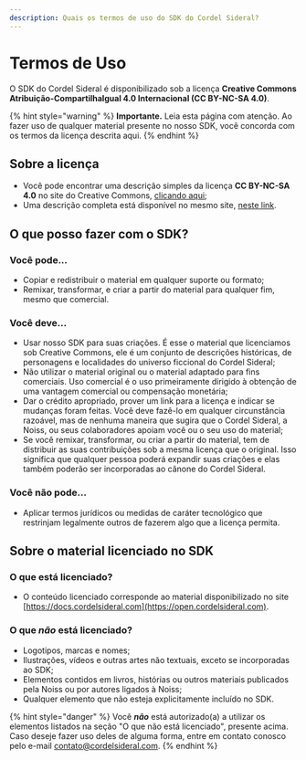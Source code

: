 ```yaml
---
description: Quais os termos de uso do SDK do Cordel Sideral?
---
```


# Termos de Uso

O SDK do Cordel Sideral é disponibilizado sob a licença **Creative Commons Atribuição-CompartilhaIgual 4.0 Internacional (CC BY-NC-SA 4.0)**.

{% hint style="warning" %}
**Importante.** Leia esta página com atenção. Ao fazer uso de qualquer material presente no nosso SDK, você concorda com os termos da licença descrita aqui.
{% endhint %}

## Sobre a licença

* Você pode encontrar uma descrição simples da licença **CC BY-NC-SA 4.0** no site do Creative Commons, [clicando aqui](https://creativecommons.org/licenses/by-nc-sa/4.0/deed.pt\_BR);
* Uma descrição completa está disponível no mesmo site, [neste link](https://creativecommons.org/licenses/by-nc-sa/4.0/legalcode.pt).

## O que posso fazer com o SDK?

### Você pode...

* Copiar e redistribuir o material em qualquer suporte ou formato;
* Remixar, transformar, e criar a partir do material para qualquer fim, mesmo que comercial.

### Você deve...

* Usar nosso SDK para suas criações. É esse o material que licenciamos sob Creative Commons, ele é um conjunto de descrições históricas, de personagens e localidades do universo ficcional do Cordel Sideral;
* Não utilizar o material original ou o material adaptado para fins comerciais. Uso comercial é o uso primeiramente dirigido à obtenção de uma vantagem comercial ou compensação monetária;
* Dar o crédito apropriado, prover um link para a licença e indicar se mudanças foram feitas. Você deve fazê-lo em qualquer circunstância razoável, mas de nenhuma maneira que sugira que o Cordel Sideral, a Noiss, ou seus colaboradores apoiam você ou o seu uso do material;
* Se você remixar, transformar, ou criar a partir do material, tem de distribuir as suas contribuições sob a mesma licença que o original. Isso significa que qualquer pessoa poderá expandir suas criações e elas também poderão ser incorporadas ao cânone do Cordel Sideral.

### Você não pode...

* Aplicar termos jurídicos ou medidas de caráter tecnológico que restrinjam legalmente outros de fazerem algo que a licença permita.

## Sobre o material licenciado no SDK

### O que está licenciado?

* O conteúdo licenciado corresponde ao material disponibilizado no site [https://docs.cordelsideral.com](https://open.cordelsideral.com).

### O que _não_ está licenciado?

* Logotipos, marcas e nomes;
* Ilustrações, vídeos e outras artes não textuais, exceto se incorporadas ao SDK;
* Elementos contidos em livros, histórias ou outros materiais publicados pela Noiss ou por autores ligados à Noiss;
* Qualquer elemento que não esteja explicitamente incluído no SDK.

{% hint style="danger" %}
Você _**não**_ está autorizado(a) a utilizar os elementos listados na seção "O que não está licenciado", presente acima. Caso deseje fazer uso deles de alguma forma, entre em contato conosco pelo e-mail [contato@cordelsideral.com](mailto:contato@cordelsideral.com).
{% endhint %}
